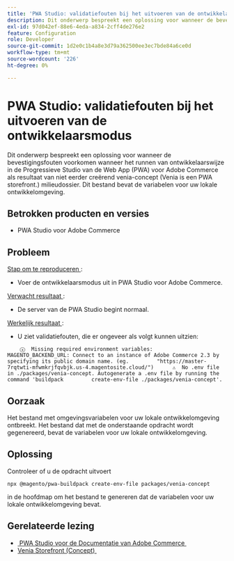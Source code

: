 ```yaml
---
title: 'PWA Studio: validatiefouten bij het uitvoeren van de ontwikkelaarsmodus'
description: Dit onderwerp bespreekt een oplossing voor wanneer de bevestigingsfouten voorkomen wanneer het runnen van ontwikkelaarswijze in de Progressieve Studio van de Web App (PWA) voor Adobe Commerce als resultaat van niet eerder creërend venia-concept (Venia is een PWA storefront.) milieudossier. Dit bestand bevat de variabelen voor uw lokale ontwikkelomgeving.
exl-id: 97d042ef-88e6-4eda-a834-2cff4de276e2
feature: Configuration
role: Developer
source-git-commit: 1d2e0c1b4a8e3d79a362500ee3ec7bde84a6ce0d
workflow-type: tm+mt
source-wordcount: '226'
ht-degree: 0%

---
```


# PWA Studio: validatiefouten bij het uitvoeren van de ontwikkelaarsmodus

Dit onderwerp bespreekt een oplossing voor wanneer de bevestigingsfouten voorkomen wanneer het runnen van ontwikkelaarswijze in de Progressieve Studio van de Web App (PWA) voor Adobe Commerce als resultaat van niet eerder creërend venia-concept (Venia is een PWA storefront.) milieudossier. Dit bestand bevat de variabelen voor uw lokale ontwikkelomgeving.

## Betrokken producten en versies

* PWA Studio voor Adobe Commerce

## Probleem

<u> Stap om te reproduceren </u>:

* Voer de ontwikkelaarsmodus uit in PWA Studio voor Adobe Commerce.

<u> Verwacht resultaat </u>:

* De server van de PWA Studio begint normaal.

<u> Werkelijk resultaat </u>:

* U ziet validatiefouten, die er ongeveer als volgt kunnen uitzien:

```
    ⓧ  Missing required environment variables:         MAGENTO_BACKEND_URL: Connect to an instance of Adobe Commerce 2.3 by specifying its public domain name. (eg.         "https://master-7rqtwti-mfwmkrjfqvbjk.us-4.magentosite.cloud/")      ⚠  No .env file in ./packages/venia-concept. Autogenerate a .env file by running the command 'buildpack         create-env-file ./packages/venia-concept'.
```

## Oorzaak

Het bestand met omgevingsvariabelen voor uw lokale ontwikkelomgeving ontbreekt. Het bestand dat met de onderstaande opdracht wordt gegenereerd, bevat de variabelen voor uw lokale ontwikkelomgeving.

## Oplossing

Controleer of u de opdracht uitvoert

```
npx @magento/pwa-buildpack create-env-file packages/venia-concept
```

in de hoofdmap om het bestand te genereren dat de variabelen voor uw lokale ontwikkelomgeving bevat.

## Gerelateerde lezing

* [&#x200B; PWA Studio voor de Documentatie van Adobe Commerce &#x200B;](https://magento.github.io/pwa-studio/)
* [&#x200B; Venia Storefront (Concept) &#x200B;](https://magento.github.io/pwa-studio/venia-pwa-concept/)
